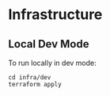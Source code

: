 # Infrastructure 

## Local Dev Mode
To run locally in dev mode:
```
cd infra/dev
terraform apply
```

